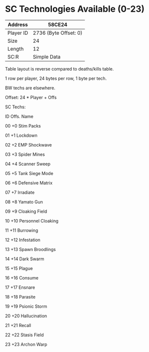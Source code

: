 
#  SC Technologies Available (0-23)
Address   | 58CE24
----------|-------------
Player ID | 2736 (Byte Offset: 0)
Size 	  | 24
Length 	  | 12
SC:R      | Simple Data

Table layout is reverse compared to deaths/kills table.

1 row per player, 24 bytes per row, 1 byte per tech.

BW techs are elsewhere.

Offset: 24 * Player + Offs 

SC Techs:
ID  Offs. Name
00  +0    Stim Packs
01  +1    Lockdown
02  +2    EMP Shockwave
03  +3    Spider Mines
04  +4    Scanner Sweep
05  +5    Tank Siege Mode
06  +6    Defensive Matrix
07  +7    Irradiate
08  +8    Yamato Gun
09  +9    Cloaking Field
10  +10   Personnel Cloaking
11  +11   Burrowing
12  +12   Infestation
13  +13   Spawn Broodlings
14  +14   Dark Swarm
15  +15   Plague
16  +16   Consume
17  +17   Ensnare
18  +18   Parasite
19  +19   Psionic Storm
20  +20   Hallucination
21  +21   Recall
22  +22   Stasis Field
23  +23   Archon Warp
